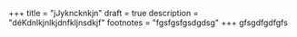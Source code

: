 +++
title = "jJykncknkjn"
draft = true
description = "déKdnlkjnlkjdnfkljnsdkjf"
footnotes = "fgsfgsfgsdgdsg"
+++
gfsgdfgdfgfs